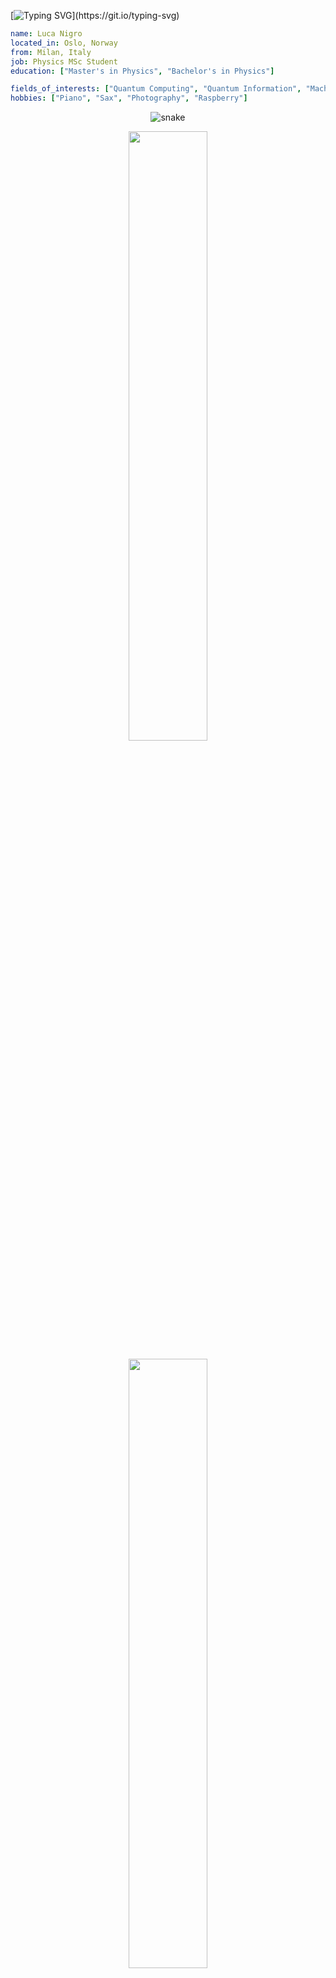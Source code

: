 [![Typing SVG](https://readme-typing-svg.demolab.com/?lines=C+i+a+o+!;H+e+l+l+o+!;H+o+l+a+!;B+o+n+j+o+u+r+!;G+u+t+e+n++T+a+g+!;n+ǐ+n++h+ǎ+o+!)](https://git.io/typing-svg)

```yaml
name: Luca Nigro
located_in: Oslo, Norway
from: Milan, Italy
job: Physics MSc Student
education: ["Master's in Physics", "Bachelor's in Physics"]

fields_of_interests: ["Quantum Computing", "Quantum Information", "Machine Learning", "Deep Learning", "Quantum Optics"]
hobbies: ["Piano", "Sax", "Photography", "Raspberry"]
```

<p align="center">
  <img src="https://github.com/akshitagupta15june/akshitagupta15june/blob/output/github-contribution-grid-snake.svg" alt="snake"></center>
  
</p>
<p align="center">
<img align="center" width="50%" src="https://github-readme-stats.vercel.app/api?username=ngrlcu&show_icons=true&theme=dark" />
<p/>
<p align="center">
<img align="center" width="50%" src="https://github-readme-stats.vercel.app/api/top-langs/?username=ngrlcu&layout=compact&theme=dark" />
</p>

<p align="center">
<br/>
<a href="https://www.linkedin.com/in/luca-nigro-3168a41aa/">
  <img alt="ngrlcu's LinkdeIN" width="50px" src="https://user-images.githubusercontent.com/79975678/200140131-85d824b0-be17-4fae-90bc-da1640d33633.png" />
</a>
<a href="https://www.instagram.com/luca_nigro_ph/">
  <img alt="ngrlcu's Instagram" width="50px" src="https://user-images.githubusercontent.com/79975678/200139644-9c0b449f-d3fe-4aac-a986-94f62120b53e.png" />
</a>
<a href="https://open.spotify.com/user/31mumumxlwwwb42k4ho6ghygf6ve">
  <img alt="ngrlcu's Spotify" width="50px" src="https://user-images.githubusercontent.com/79975678/200140193-521929e6-de92-4c93-9abe-efa63bbd8bb9.png" />
</a>
</p>
